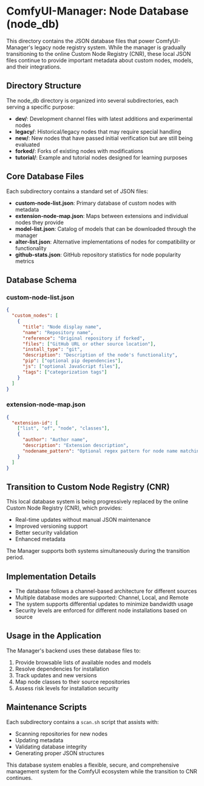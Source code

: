# ComfyUI-Manager: Node Database (node_db)

This directory contains the JSON database files that power ComfyUI-Manager's legacy node registry system. While the manager is gradually transitioning to the online Custom Node Registry (CNR), these local JSON files continue to provide important metadata about custom nodes, models, and their integrations.

## Directory Structure

The node_db directory is organized into several subdirectories, each serving a specific purpose:

- **dev/**: Development channel files with latest additions and experimental nodes
- **legacy/**: Historical/legacy nodes that may require special handling
- **new/**: New nodes that have passed initial verification but are still being evaluated
- **forked/**: Forks of existing nodes with modifications
- **tutorial/**: Example and tutorial nodes designed for learning purposes

## Core Database Files

Each subdirectory contains a standard set of JSON files:

- **custom-node-list.json**: Primary database of custom nodes with metadata
- **extension-node-map.json**: Maps between extensions and individual nodes they provide
- **model-list.json**: Catalog of models that can be downloaded through the manager
- **alter-list.json**: Alternative implementations of nodes for compatibility or functionality
- **github-stats.json**: GitHub repository statistics for node popularity metrics

## Database Schema

### custom-node-list.json
```json
{
  "custom_nodes": [
    {
      "title": "Node display name",
      "name": "Repository name",
      "reference": "Original repository if forked",
      "files": ["GitHub URL or other source location"],
      "install_type": "git",
      "description": "Description of the node's functionality",
      "pip": ["optional pip dependencies"],
      "js": ["optional JavaScript files"],
      "tags": ["categorization tags"]
    }
  ]
}
```

### extension-node-map.json
```json
{
  "extension-id": [
    ["list", "of", "node", "classes"],
    {
      "author": "Author name",
      "description": "Extension description",
      "nodename_pattern": "Optional regex pattern for node name matching"
    }
  ]
}
```

## Transition to Custom Node Registry (CNR)

This local database system is being progressively replaced by the online Custom Node Registry (CNR), which provides:
- Real-time updates without manual JSON maintenance
- Improved versioning support
- Better security validation
- Enhanced metadata

The Manager supports both systems simultaneously during the transition period.

## Implementation Details

- The database follows a channel-based architecture for different sources
- Multiple database modes are supported: Channel, Local, and Remote
- The system supports differential updates to minimize bandwidth usage
- Security levels are enforced for different node installations based on source

## Usage in the Application

The Manager's backend uses these database files to:

1. Provide browsable lists of available nodes and models
2. Resolve dependencies for installation
3. Track updates and new versions
4. Map node classes to their source repositories
5. Assess risk levels for installation security

## Maintenance Scripts

Each subdirectory contains a `scan.sh` script that assists with:
- Scanning repositories for new nodes
- Updating metadata
- Validating database integrity
- Generating proper JSON structures

This database system enables a flexible, secure, and comprehensive management system for the ComfyUI ecosystem while the transition to CNR continues.